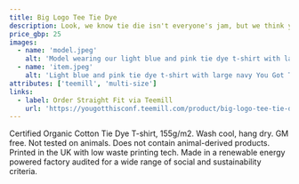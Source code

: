 ```yaml
---
title: Big Logo Tee Tie Dye
description: Look, we know tie die isn't everyone's jam, but we think you'd look great in it.
price_gbp: 25
images:
  - name: 'model.jpeg'
    alt: 'Model wearing our light blue and pink tie dye t-shirt with large navy You Got This logo across the chest.'
  - name: 'item.jpeg'
    alt: 'Light blue and pink tie dye t-shirt with large navy You Got This logo across the chest.'
attributes: ['teemill', 'multi-size']
links:
  - label: Order Straight Fit via Teemill
    url: 'https://yougotthisconf.teemill.com/product/big-logo-tee-tie-die-straight-fit/'
---
```


Certified Organic Cotton Tie Dye T-shirt, 155g/m2. Wash cool, hang dry. GM free. Not tested on animals. Does not contain animal-derived products. Printed in the UK with low waste printing tech. Made in a renewable energy powered factory audited for a wide range of social and sustainability criteria.
